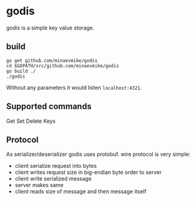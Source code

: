 # godis
godis is a simple key value storage.
## build
```
go get github.com/minaevmike/godis
cd $GOPATH/src/github.com/minaevmike/godis
go build ./
./godis
```
Without any parameters it would listen `localhost:4321`.
## Supported commands
Get
Set
Delete
Keys
## Protocol
As serializer/deserializer godis uses protobuf.
wire protocol is very simple:
* client serialize request into bytes
* client writes request size in big-endian byte order to server
* client write serialized message
* server makes same
* client reads size of message and then message itself
